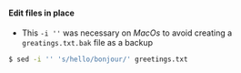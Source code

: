 
#### Edit files in place
* This `-i ''` was necessary on _MacOs_ to avoid creating a `greatings.txt.bak` file as a backup

```bash
$ sed -i '' 's/hello/bonjour/' greetings.txt
```
